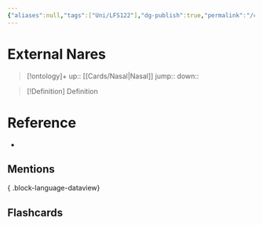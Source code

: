 ```yaml
---
{"aliases":null,"tags":["Uni/LFS122"],"dg-publish":true,"permalink":"/cards/external-nares/","dgPassFrontmatter":true}
---
```


# External Nares

> [!ontology]+
> up:: [[Cards/Nasal\|Nasal]]
> jump:: 
> down:: 

> [!Definition] Definition

# Reference

- 

## Mentions


{ .block-language-dataview}

## Flashcards